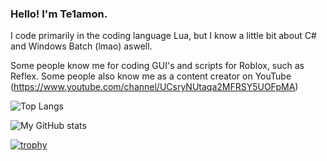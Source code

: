### Hello! I'm Te1amon.
I code primarily in the coding language Lua, but I know a little bit about C# and Windows Batch (lmao) aswell.

Some people know me for coding GUI's and scripts for Roblox, such as Reflex.
Some people also know me as a content creator on YouTube (https://www.youtube.com/channel/UCsryNUtaqa2MFRSY5UOFpMA)

![Top Langs](https://github-readme-stats.vercel.app/api/top-langs/?username=Te1amon&layout=compact&title_color=246bce&text_color=ffffff&bg_color=000000&hide_border=true)

![My GitHub stats](https://github-readme-stats.vercel.app/api?username=Te1amon&theme=tokyonight)

[![trophy](https://github-profile-trophy.vercel.app/?username=Te1amon&theme=onedark)](https://github.com/ryo-ma/github-profile-trophy)

